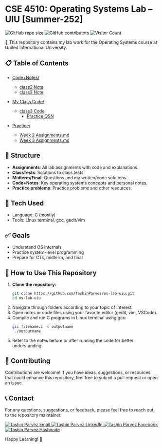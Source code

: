 # CSE 4510: Operating Systems Lab – UIU [Summer-252]

![GitHub repo size](https://img.shields.io/github/repo-size/TashinParvez/os-lab-uiu)
![GitHub contributors](https://img.shields.io/github/contributors/TashinParvez/os-lab-uiu)
![Visitor Count](https://visitor-badge.laobi.icu/badge?page_id=TashinParvez.os-lab-uiu)


📘 This repository contains my lab work for the Operating Systems course at United International University.


## 📋 Table of Contents

- [Code+Notes/](./Code+Notes/)
  - [class2 Note](./Code+Notes/class2.md)
  - [class3 Note](./Code+Notes/class3.md)

- [My Class Code/](./My%20Class%20Code/)
  - [class3 Code](./My%20Class%20Code/Class-03)
    - [Practice QSN](./My%20Class%20Code/Class-03/practice01)

- [Practice/](./Practice)
  - [Week 2 Assignments.md](./Practice/Week%202%20Assignments.md)
  - [Week 3 Assignments.md](./Practice/Week%203%20Assignments.md)
 

## 📂 Structure
- **Assignments**: All lab assignments with code and explanations.
- **ClassTests**: Solutions to class tests.
- **Midterm/Final**: Questions and my written/code solutions.
- **Code+Notes**: Key operating systems concepts and personal notes.
- **Practice problems**: Practice problems and other resources.

## 🔧 Tech Used
- Language: C (mostly)
- Tools: Linux terminal, gcc, gedit/vim 

## ✅ Goals
- Understand OS internals 
- Practice system-level programming  
- Prepare for CTs, midterm, and final 


## 📖 How to Use This Repository

1. **Clone the repository:**
   ```bash
   git clone https://github.com/TashinParvez/os-lab-uiu.git
   cd os-lab-uiu
   ```
2. Navigate through folders according to your topic of interest.
3. Open notes or code files using your favorite editor (gedit, vim, VSCode).
4. Compile and run C programs in Linux terminal using gcc:
   ```bash
   gcc filename.c -o outputname
    ./outputname
   ```
5. Refer to the notes before or after running the code for better understanding.



## 🏡 Contributing
Contributions are welcome! If you have ideas, suggestions, or resources that could enhance this repository, feel free to submit a pull request or open an issue.

## 📞 Contact
For any questions, suggestions, or feedback, please feel free to reach out to the repository maintainer.
<p align="left">
  <a href="mailto:tashinparvez2002@gmail.com" target="blank">
    <img src="https://img.shields.io/badge/Email-0078D4?style=for-the-badge&logo=gmail&logoColor=white" alt="Tashin Parvez Email" />
  </a>
  <a href="https://linkedin.com/in/tashinparvez" target="blank">
    <img src="https://img.shields.io/badge/LinkedIn-0A66C2?style=for-the-badge&logo=linkedin&logoColor=white" alt="Tashin Parvez LinkedIn" />
  </a>
  <a href="https://fb.com/tashin.parvez.5" target="blank">
    <img src="https://img.shields.io/badge/Facebook-1877F2?style=for-the-badge&logo=facebook&logoColor=white" alt="Tashin Parvez Facebook" />
  </a>
  <a href="https://tashinparvez.hashnode.dev/" target="blank">
    <img src="https://img.shields.io/badge/Hashnode-2962FF?style=for-the-badge&logo=hashnode&logoColor=white" alt="Tashin Parvez Hashnode" />
  </a>
</p>


Happy Learning! 🚀
